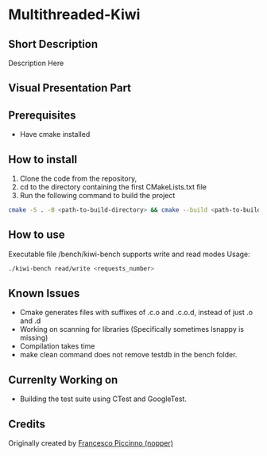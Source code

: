 # Multithreaded-Kiwi

## Short Description

Description Here

## Visual Presentation Part

## Prerequisites

- Have cmake installed

## How to install

1. Clone the code from the repository,
2. cd to the directory containing the first CMakeLists.txt file
3. Run the following command to build the project

```bash
cmake -S . -B <path-to-build-directory> && cmake --build <path-to-build-directory>
```

## How to use

Executable file /bench/kiwi-bench supports write and read modes
Usage:

```bash
./kiwi-bench read/write <requests_number>
```

## Known Issues

- Cmake generates files with suffixes of .c.o and .c.o.d, instead of just .o and .d
- Working on scanning for libraries (Specifically sometimes lsnappy is missing)
- Compilation takes time
- make clean command does not remove testdb in the bench folder.

## Currenlty Working on

- Building the test suite using CTest and GoogleTest.

## Credits

Originally created by [Francesco Piccinno (nopper)](https://github.com/nopper/kiwi/)
